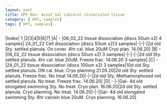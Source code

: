 ```yaml
---
layout: post
title: HPF Box- Assaf Gal Labcoral dissociated tissue
category: [ HPF, samples]
tags: [ HPF, samples]
---
```

|Index|  1  |2|3|4|5|6|7|
|A|  -  |06_02_22 tissue dissociation (discs 50um x2) 4 samples| 24_01_22 Cell dissociation (discs 50um x2)3 samples|-|-|-|2d old Sty. settled planula. On cover. 4hr cal. blue 20uM Cryo plan. 14.06.20|
|B|  -  |06_02_22 tissue dissociation (discs 50um x2) 3 samples|-|-|-|-|2d old Sty. settled planula. 4hr cal. blue 20uM. Freeze frac. 14.06.20 3 samples|
|C|  -  |24_01_22 tissue dissociation (discs 100um x2) 3 samples|10d old Sty. settled planula. ON cal. blue. Cryo planning 21.05.20|2d old Sty. settled planula. Freeze frac. No treat 14.06.20|-|-|2d old Sty. Methamorphosed not settled planula. No treat. Freeze frac. 14.06.20|
|D|  -  |-|Gal- 4d old elongated swimming Sty. No treat. Cryo plan. 16.06.20|2d old Sty. settled planula. Cryo planning. No treat. 14.06.20|-|-|Gal- 4d old elongated swimming Sty. 8hr calcein blue 20uM. Cryo planning. 16.06.20|

